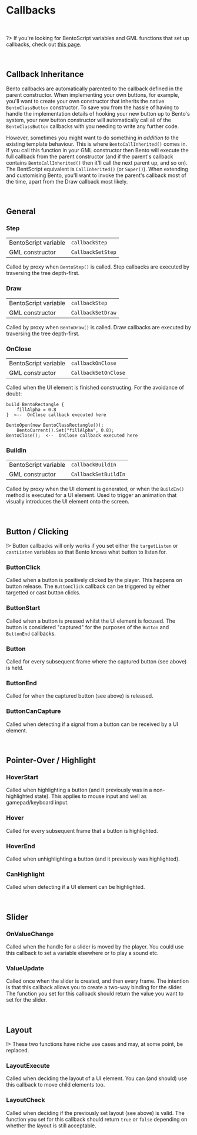 # Callbacks

&nbsp;

?> If you're looking for BentoScript variables and GML functions that set up callbacks, check out [this page](Shared-Callbacks).

&nbsp;

## Callback Inheritance

Bento callbacks are automatically parented to the callback defined in the parent constructor. When implementing your own buttons, for example, you'll want to create your own constructor that inherits the native `BentoClassButton` constructor. To save you from the hassle of having to handle the implementation details of hooking your new button up to Bento's system, your new button constructor will automatically call all of the `BentoClassButton` callbacks with you needing to write any further code.

However, sometimes you might want to do something *in addition to* the existing template behaviour. This is where `BentoCallInherited()` comes in. If you call this function in your GML constructor then Bento will execute the full callback from the parent constructor (and if the parent's callback contains `BentoCallInherited()` then it'll call the next parent up, and so on). The BentScript equivalent is `CallInherited()` (or `Super()`). When extending and customising Bento, you'll want to invoke the parent's callback most of the time, apart from the Draw callback most likely.

&nbsp;

## General

### Step

<table>
    <tr>
		<td>BentoScript variable</td>
		<td><code>callbackStep</code></td>
    </tr>
    <tr>
		<td>GML constructor</td>
		<td><code>CallbackSetStep</code></td>
    </tr>
</table>

Called by proxy when `BentoStep()` is called. Step callbacks are executed by traversing the tree depth-first.

### Draw

<table>
    <tr>
		<td>BentoScript variable</td>
		<td><code>callbackStep</code></td>
    </tr>
    <tr>
		<td>GML constructor</td>
		<td><code>CallbackSetDraw</code></td>
    </tr>
</table>

Called by proxy when `BentoDraw()` is called. Draw callbacks are executed by traversing the tree depth-first.

### OnClose

<table>
    <tr>
		<td>BentoScript variable</td>
		<td><code>callbackOnClose</code></td>
    </tr>
    <tr>
		<td>GML constructor</td>
		<td><code>CallbackSetOnClose</code></td>
    </tr>
</table>

Called when the UI element is finished constructing. For the avoidance of doubt:

```
build BentoRectangle {
	fillAlpha = 0.8
}  <--  OnClose callback executed here
```

```gml
BentoOpen(new BentoClassRectangle());
	BentoCurrent().Set("fillAlpha", 0.8);
BentoClose();  <--  OnClose callback executed here
```

### BuildIn

<table>
    <tr>
		<td>BentoScript variable</td>
		<td><code>callbackBuildIn</code></td>
    </tr>
    <tr>
		<td>GML constructor</td>
		<td><code>CallbackSetBuildIn</code></td>
    </tr>
</table>

Called by proxy when the UI element is generated, or when the `BuildIn()` method is executed for a UI element. Used to trigger an animation that visually introduces the UI element onto the screen.

&nbsp;

## Button / Clicking

!> Button callbacks will only works if you set either the `targetListen` or `castListen` variables so that Bento knows what button to listen for.

### ButtonClick

Called when a button is positively clicked by the player. This happens on button release. The `ButtonClick` callback can be triggered by either targetted or cast button clicks.

### ButtonStart

Called when a button is pressed whilst the UI element is focused. The button is considered "captured" for the purposes of the `Button` and `ButtonEnd` callbacks.

### Button

Called for every subsequent frame where the captured button (see above) is held.

### ButtonEnd

Called for when the captured button (see above) is released.

### ButtonCanCapture

Called when detecting if a signal from a button can be received by a UI element.

&nbsp;

## Pointer-Over / Highlight

### HoverStart

Called when highlighting a button (and it previously was in a non-highlighted state). This applies to mouse input and well as gamepad/keyboard input.

### Hover

Called for every subsequent frame that a button is highlighted.

### HoverEnd

Called when unhighlighting a button (and it previously was highlighted).

### CanHighlight

Called when detecting if a UI element can be highlighted.

&nbsp;

## Slider

### OnValueChange

Called when the handle for a slider is moved by the player. You could use this callback to set a variable elsewhere or to play a sound etc. 

### ValueUpdate

Called once when the slider is created, and then every frame. The intention is that this callback allows you to create a two-way binding for the slider. The function you set for this callback should return the value you want to set for the slider.

&nbsp;

## Layout

!> These two functions have niche use cases and may, at some point, be replaced.

### LayoutExecute

Called when deciding the layout of a UI element. You can (and should) use this callback to move child elements too.

### LayoutCheck

Called when deciding if the previously set layout (see above) is valid. The function you set for this callback should return `true` or `false` depending on whether the layout is still acceptable.